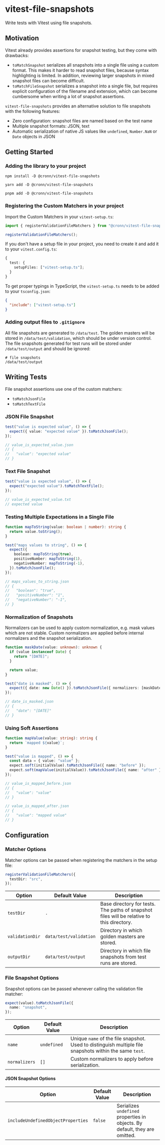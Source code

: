 # vitest-file-snapshots

Write tests with Vitest using file snapshots.

## Motivation

Vitest already provides assertions for snapshot testing, but they come with
drawbacks:

- `toMatchSnapshot` serializes all snapshots into a single file using a custom
  format. This makes it harder to read snapshot files, because syntax
  highlighting is limited. In addition, reviewing larger snapshots in mixed
  snapshot files can become difficult.
- `toMatchFileSnapshot` serializes a snapshot into a single file, but requires
  explicit configuration of the filename and extension, which can become
  cumbersome when writing a lot of snapshot assertions.

`vitest-file-snapshots` provides an alternative solution to file snapshots with
the following features:

- Zero configuration: snapshot files are named based on the test name
- Multiple snapshot formats: JSON, text
- Automatic serialization of native JS values like `undefined`, `Number.NaN` or
  `Date` objects in JSON

## Getting Started

### Adding the library to your project

```shell
npm install -D @cronn/vitest-file-snapshots
```

```shell
yarn add -D @cronn/vitest-file-snapshots
```

```shell
pnpm add -D @cronn/vitest-file-snapshots
```

### Registering the Custom Matchers in your project

Import the Custom Matchers in your `vitest-setup.ts`:

```ts
import { registerValidationFileMatchers } from "@cronn/vitest-file-snapshots/register";

registerValidationFileMatchers();
```

If you don't have a setup file in your project, you need to create it and add it
to your `vitest.config.ts`:

```ts
{
  test: {
    setupFiles: ["vitest-setup.ts"];
  }
}
```

To get proper typings in TypeScript, the `vitest-setup.ts` needs to be added to
your `tsconfig.json`:

```json
{
  "include": ["vitest-setup.ts"]
}
```

### Adding output files to `.gitignore`

All file snapshots are generated to `/data/test`. The golden masters will be
stored in `/data/test/validation`, which should be under version control. The
file snapshots generated for test runs will be stored under
`/data/test/output` and should be ignored:

```gitignore
# file snapshots
/data/test/output
```

## Writing Tests

File snapshot assertions use one of the custom matchers:

- `toMatchJsonFile`
- `toMatchTextFile`

### JSON File Snapshot

```ts
test("value is expected value", () => {
  expect({ value: "expected value" }).toMatchJsonFile();
});

// value_is_expected_value.json
// {
//   "value": "expected value"
// }
```

### Text File Snapshot

```ts
test("value is expected value", () => {
  expect("expected value").toMatchTextFile();
});

// value_is_expected_value.txt
// expected value
```

### Testing Multiple Expectations in a Single File

```ts
function mapToString(value: boolean | number): string {
  return value.toString();
}

test("maps values to string", () => {
  expect({
    boolean: mapToString(true),
    positiveNumber: mapToString(1),
    negativeNumber: mapToString(-1),
  }).toMatchJsonFile();
});

// maps_values_to_string.json
// {
//   "boolean": "true",
//   "positiveNumber": "1",
//   "negativeNumber": "-1",
// }
```

### Normalization of Snapshots

Normalizers can be used to apply custom normalization, e.g. mask values which
are not stable. Custom normalizers are applied before internal normalizers and
the snapshot serialization.

```ts
function maskDate(value: unknown): unknown {
  if (value instanceof Date) {
    return "[DATE]";
  }

  return value;
}

test("date is masked", () => {
  expect({ date: new Date() }).toMatchJsonFile({ normalizers: [maskDate] });
});

// date_is_masked.json
// {
//   "date": "[DATE]"
// }
```

### Using Soft Assertions

```ts
function mapValue(value: string): string {
  return `mapped ${value}`;
}

test("value is mapped", () => {
  const data = { value: "value" };
  expect.soft(initialValue).toMatchJsonFile({ name: "before" });
  expect.soft(mapValue(initialValue)).toMatchJsonFile({ name: "after" });
});

// value_is_mapped_before.json
// {
//   "value": "value"
// }

// value_is_mapped_after.json
// {
//   "value": "mapped value"
// }
```

## Configuration

### Matcher Options

Matcher options can be passed when registering the matchers in the setup file:

```ts
registerValidationFileMatchers({
  testDir: "src",
});
```

| Option          | Default Value          | Description                                                                               |
| --------------- | ---------------------- | ----------------------------------------------------------------------------------------- |
| `testDir`       | `.`                    | Base directory for tests. The paths of snapshot files will be relative to this directory. |
| `validationDir` | `data/test/validation` | Directory in which golden masters are stored.                                             |
| `outputDir`     | `data/test/output`     | Directory in which file snapshots from test runs are stored.                              |

### File Snapshot Options

Snapshot options can be passed whenever calling the validation file matcher:

```ts
expect(value).toMatchJsonFile({
  name: "snapshot",
});
```

| Option        | Default Value | Description                                                                                             |
| ------------- | ------------- | ------------------------------------------------------------------------------------------------------- |
| `name`        | `undefined`   | Unique `name` of the file snapshot. Used to distinguish multiple file snapshots within the same `test`. |
| `normalizers` | `[]`          | Custom normalizers to apply before serialization.                                                       |

#### JSON Snapshot Options

| Option                             | Default Value | Description                                                                 |
| ---------------------------------- | ------------- | --------------------------------------------------------------------------- |
| `includeUndefinedObjectProperties` | `false`       | Serializes `undefined` properties in objects. By default, they are omitted. |
